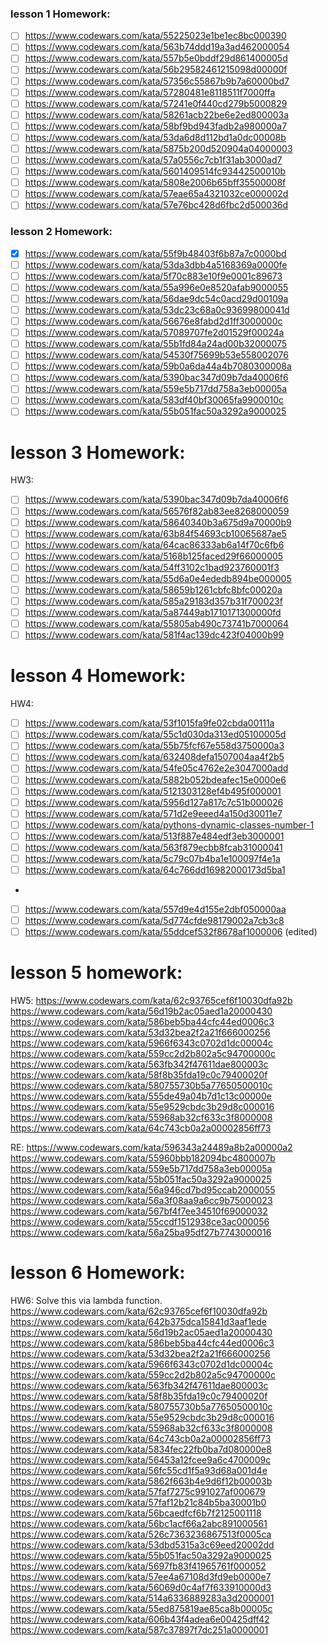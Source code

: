 ### lesson 1 Homework:
- [ ] https://www.codewars.com/kata/55225023e1be1ec8bc000390
- [ ] https://www.codewars.com/kata/563b74ddd19a3ad462000054
- [ ] https://www.codewars.com/kata/557b5e0bddf29d861400005d
- [ ] https://www.codewars.com/kata/56b29582461215098d00000f
- [ ] https://www.codewars.com/kata/57356c55867b9b7a60000bd7
- [ ] https://www.codewars.com/kata/57280481e8118511f7000ffa
- [ ] https://www.codewars.com/kata/57241e0f440cd279b5000829
- [ ] https://www.codewars.com/kata/58261acb22be6e2ed800003a
- [ ] https://www.codewars.com/kata/58bf9bd943fadb2a980000a7
- [ ] https://www.codewars.com/kata/53da6d8d112bd1a0dc00008b
- [ ] https://www.codewars.com/kata/5875b200d520904a04000003
- [ ] https://www.codewars.com/kata/57a0556c7cb1f31ab3000ad7
- [ ] https://www.codewars.com/kata/5601409514fc93442500010b
- [ ] https://www.codewars.com/kata/5808e2006b65bff35500008f
- [ ] https://www.codewars.com/kata/57eae65a4321032ce000002d
- [ ] https://www.codewars.com/kata/57e76bc428d6fbc2d500036d

### lesson 2 Homework:
- [x] https://www.codewars.com/kata/55f9b48403f6b87a7c0000bd
- [ ] https://www.codewars.com/kata/53da3dbb4a5168369a0000fe
- [ ] https://www.codewars.com/kata/5f70c883e10f9e0001c89673
- [ ] https://www.codewars.com/kata/55a996e0e8520afab9000055
- [ ] https://www.codewars.com/kata/56dae9dc54c0acd29d00109a
- [ ] https://www.codewars.com/kata/53dc23c68a0c93699800041d
- [ ] https://www.codewars.com/kata/56676e8fabd2d1ff3000000c
- [ ] https://www.codewars.com/kata/57089707fe2d01529f00024a
- [ ] https://www.codewars.com/kata/55b1fd84a24ad00b32000075
- [ ] https://www.codewars.com/kata/54530f75699b53e558002076
- [ ] https://www.codewars.com/kata/59b0a6da44a4b7080300008a
- [ ] https://www.codewars.com/kata/5390bac347d09b7da40006f6
- [ ] https://www.codewars.com/kata/559e5b717dd758a3eb00005a
- [ ] https://www.codewars.com/kata/583df40bf30065fa9900010c
- [ ] https://www.codewars.com/kata/55b051fac50a3292a9000025

# lesson 3 Homework:
HW3:
- [ ] https://www.codewars.com/kata/5390bac347d09b7da40006f6
- [ ] https://www.codewars.com/kata/56576f82ab83ee8268000059
- [ ] https://www.codewars.com/kata/58640340b3a675d9a70000b9
- [ ] https://www.codewars.com/kata/63b84f54693cb10065687ae5
- [ ] https://www.codewars.com/kata/64cac86333ab6a14f70c6fb6
- [ ] https://www.codewars.com/kata/5168b125faced29f66000005
- [ ] https://www.codewars.com/kata/54ff3102c1bad923760001f3
- [ ] https://www.codewars.com/kata/55d6a0e4ededb894be000005
- [ ] https://www.codewars.com/kata/58659b1261cbfc8bfc00020a
- [ ] https://www.codewars.com/kata/585a29183d357b31f700023f
- [ ] https://www.codewars.com/kata/5a87449ab1710171300000fd
- [ ] https://www.codewars.com/kata/55805ab490c73741b7000064
- [ ] https://www.codewars.com/kata/581f4ac139dc423f04000b99 

# lesson 4  Homework:
HW4:
- [ ] https://www.codewars.com/kata/53f1015fa9fe02cbda00111a
- [ ] https://www.codewars.com/kata/55c1d030da313ed05100005d
- [ ] https://www.codewars.com/kata/55b75fcf67e558d3750000a3
- [ ] https://www.codewars.com/kata/632408defa1507004aa4f2b5
- [ ] https://www.codewars.com/kata/54fe05c4762e2e3047000add
- [ ] https://www.codewars.com/kata/5882b052bdeafec15e0000e6
- [ ] https://www.codewars.com/kata/5121303128ef4b495f000001
- [ ] https://www.codewars.com/kata/5956d127a817c7c51b000026
- [ ] https://www.codewars.com/kata/571d2e9eeed4a150d30011e7
- [ ] https://www.codewars.com/kata/pythons-dynamic-classes-number-1
- [ ] https://www.codewars.com/kata/513f887e484edf3eb3000001
- [ ] https://www.codewars.com/kata/563f879ecbb8fcab31000041
- [ ] https://www.codewars.com/kata/5c79c07b4ba1e100097f4e1a
- [ ] https://www.codewars.com/kata/64c766dd16982000173d5ba1

*
- [ ] https://www.codewars.com/kata/557d9e4d155e2dbf050000aa
- [ ] https://www.codewars.com/kata/5d774cfde98179002a7cb3c8
- [ ] https://www.codewars.com/kata/55ddcef532f8678af1000006 (edited) 

# lesson 5 homework:
HW5:
https://www.codewars.com/kata/62c93765cef6f10030dfa92b
https://www.codewars.com/kata/56d19b2ac05aed1a20000430
https://www.codewars.com/kata/586beb5ba44cfc44ed0006c3
https://www.codewars.com/kata/53d32bea2f2a21f666000256
https://www.codewars.com/kata/5966f6343c0702d1dc00004c
https://www.codewars.com/kata/559cc2d2b802a5c94700000c
https://www.codewars.com/kata/563fb342f47611dae800003c
https://www.codewars.com/kata/58f8b35fda19c0c79400020f
https://www.codewars.com/kata/580755730b5a77650500010c
https://www.codewars.com/kata/555de49a04b7d1c13c00000e
https://www.codewars.com/kata/55e9529cbdc3b29d8c000016
https://www.codewars.com/kata/55968ab32cf633c3f8000008
https://www.codewars.com/kata/64c743cb0a2a00002856ff73

RE:
https://www.codewars.com/kata/596343a24489a8b2a00000a2
https://www.codewars.com/kata/55960bbb182094bc4800007b
https://www.codewars.com/kata/559e5b717dd758a3eb00005a
https://www.codewars.com/kata/55b051fac50a3292a9000025
https://www.codewars.com/kata/56a946cd7bd95ccab2000055
https://www.codewars.com/kata/56a3f08aa9a6cc9b75000023
https://www.codewars.com/kata/567bf4f7ee34510f69000032
https://www.codewars.com/kata/55ccdf1512938ce3ac000056
https://www.codewars.com/kata/56a25ba95df27b7743000016

# lesson 6 Homework:
HW6: Solve this via lambda function.
https://www.codewars.com/kata/62c93765cef6f10030dfa92b
https://www.codewars.com/kata/642b375dca15841d3aaf1ede
https://www.codewars.com/kata/56d19b2ac05aed1a20000430
https://www.codewars.com/kata/586beb5ba44cfc44ed0006c3
https://www.codewars.com/kata/53d32bea2f2a21f666000256
https://www.codewars.com/kata/5966f6343c0702d1dc00004c
https://www.codewars.com/kata/559cc2d2b802a5c94700000c
https://www.codewars.com/kata/563fb342f47611dae800003c
https://www.codewars.com/kata/58f8b35fda19c0c79400020f
https://www.codewars.com/kata/580755730b5a77650500010c
https://www.codewars.com/kata/55e9529cbdc3b29d8c000016
https://www.codewars.com/kata/55968ab32cf633c3f8000008
https://www.codewars.com/kata/64c743cb0a2a00002856ff73
https://www.codewars.com/kata/5834fec22fb0ba7d080000e8
https://www.codewars.com/kata/56453a12fcee9a6c4700009c
https://www.codewars.com/kata/56fc55cd1f5a93d68a001d4e
https://www.codewars.com/kata/5862f663b4e9d6f12b00003b
https://www.codewars.com/kata/57faf7275c991027af000679
https://www.codewars.com/kata/57faf12b21c84b5ba30001b0
https://www.codewars.com/kata/56bcaedfcf6b7f2125001118
https://www.codewars.com/kata/56bc1acf66a2abc891000561
https://www.codewars.com/kata/526c7363236867513f0005ca
https://www.codewars.com/kata/53dbd5315a3c69eed20002dd
https://www.codewars.com/kata/55b051fac50a3292a9000025
https://www.codewars.com/kata/5697fb83f41965761f000052
https://www.codewars.com/kata/57ee4a67108d3fd9eb0000e7
https://www.codewars.com/kata/56069d0c4af7f633910000d3
https://www.codewars.com/kata/514a6336889283a3d2000001
https://www.codewars.com/kata/55ed875819ae85ca8b00005c
https://www.codewars.com/kata/606b43f4adea6e00425dff42
https://www.codewars.com/kata/587c37897f7dc251a0000001